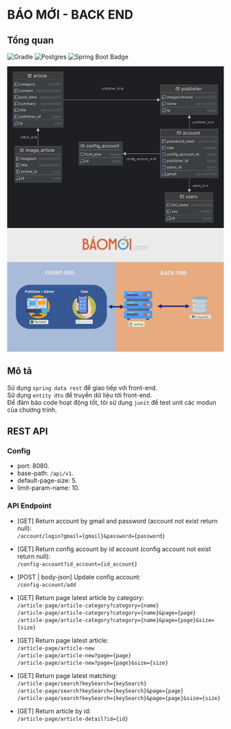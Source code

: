 # BÁO MỚI - BACK END
## Tổng quan

![Gradle](https://img.shields.io/badge/Gradle-02303A.svg?style=for-the-badge&logo=Gradle&logoColor=black)
![Postgres](https://img.shields.io/badge/postgres-%23316192.svg?style=for-the-badge&logo=postgresql&logoColor=white)
![Spring Boot Badge](https://img.shields.io/badge/Spring%20Boot-6DB33F?logo=springboot&logoColor=fff&style=for-the-badge)

![ERD](/img/diagram.png)
![ERD](/img/client-server.jpg)

## Mô tả
Sử dụng `spring data rest` để giao tiếp với front-end. <br>
Sử dụng `entity dto` để truyền dữ liệu tới front-end.<br>
Để đảm bảo code hoạt động tốt, tôi sử dụng `junit` để test unit các modun của chương trình. 

## REST API
### Config
- port: 8080. <br>
- base-path: `/api/v1`. <br>
- default-page-size: 5. <br>
- limit-param-name: 10. <br>
### API Endpoint
- [GET] Return account by gmail and password (account not exist return null): <br>
  `/account/login?gmail={gmail}&password={password}`

- [GET] Return config account by id account (config account not exist return null): <br>
  `/config-account?id_account={id_account}`

- [POST | body-json] Update config account: <br>
  `/config-account/add`

- [GET] Return page latest article by category: <br>
  `/article-page/article-category?category={name}` <br>
  `/article-page/article-category?category={name}&page={page}` <br>
  `/article-page/article-category?category={name}&page={page}&size={size}` <br>

- [GET] Return page latest article: <br>
  `/article-page/article-new` <br>
  `/article-page/article-new?page={page}` <br>
  `/article-page/article-new?page={page}&size={size}` <br>

- [GET] Return page latest matching: <br>
  `/article-page/search?keySearch={keySearch}` <br>
  `/article-page/search?keySearch={keySearch}&page={page}` <br>
  `/article-page/search?keySearch={keySearch}&page={page}&size={size}` <br>

- [GET] Return article by id: <br>
  `/article-page/article-detail?id={id}`
